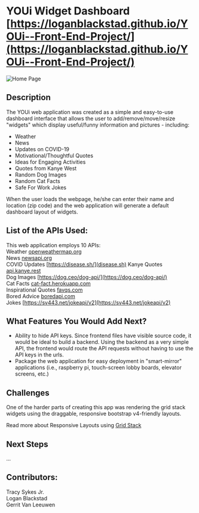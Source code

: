 # YOUi Widget Dashboard [https://loganblackstad.github.io/YOUi--Front-End-Project/](https://loganblackstad.github.io/YOUi--Front-End-Project/) 

![Home Page](images/screenshot.png)

## Description

The YOUi web application was created as a simple and easy-to-use dashboard interface that allows the user to add/remove/move/resize "widgets" which display useful/funny information and pictures - including:
- Weather
- News
- Updates on COVID-19
- Motivational/Thoughtful Quotes
- Ideas for Engaging Activities  
- Quotes from Kanye West 
- Random Dog Images
- Random Cat Facts
- Safe For Work Jokes

When the user loads the webpage, he/she can enter their name and location (zip code) and the web application will generate a default dashboard layout of widgets. 


## List of the APIs Used:

This web application employs 10 APIs:<br>
Weather [openweathermap.org](openweathermap.org) <br>
News [newsapi.org](newsapi.org)<br>
COVID Updates [https://disease.sh/](disease.sh)
Kanye Quotes [api.kanye.rest](api.kanye.rest)<br>
Dog Images [https://dog.ceo/dog-api/](https://dog.ceo/dog-api/)<br>
Cat Facts [cat-fact.herokuapp.com](cat-fact.herokuapp.com)<br>
Inspirational Quotes [favqs.com](favqs.com)<br>
Bored Advice [boredapi.com](boredapi.com)<br>
Jokes [https://sv443.net/jokeapi/v2](https://sv443.net/jokeapi/v2)<br>

## What Features You Would Add Next?

- Ability to hide API keys. Since frontend files have visible source code, it would be ideal to build a backend. Using the backend as a very simple API, the frontend would route the API requests without having to use the API keys in the urls.
- Package the web application for easy deployment in "smart-mirror" applications (i.e., raspberry pi, touch-screen lobby boards, elevator screens, etc.)

## Challenges


One of the harder parts of creating this app was rendering the grid stack widgets using the draggable, responsive bootstrap v4-friendly layouts.

Read more about Responsive Layouts using [Grid Stack](https://github.com/gridstack/gridstack.js)



## Next Steps

...

## Contributors:
Tracy Sykes Jr.<br>
Logan Blackstad<br>
Gerrit Van Leeuwen<br>

